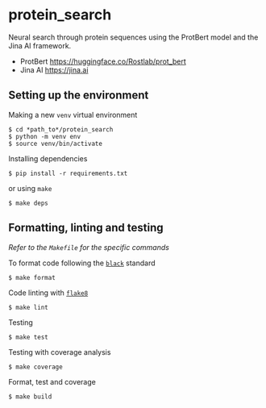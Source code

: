 # protein_search
Neural search through protein sequences using the ProtBert model and the Jina AI framework.

- ProtBert https://huggingface.co/Rostlab/prot_bert
- Jina AI https://jina.ai

## Setting up the environment

Making a new `venv` virtual environment

```
$ cd *path_to*/protein_search
$ python -m venv env
$ source venv/bin/activate
```

Installing dependencies

```
$ pip install -r requirements.txt
```

or using `make`

```
$ make deps
```

## Formatting, linting and testing

_Refer to the `Makefile` for the specific commands_

To format code following the [`black`](https://github.com/psf/black) standard
```
$ make format
```

Code linting with [`flake8`](https://github.com/PyCQA/flake8)
```
$ make lint
```

Testing
```
$ make test
```

Testing with coverage analysis
```
$ make coverage
```

Format, test and coverage
```
$ make build
```